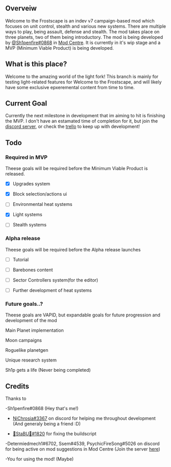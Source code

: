 ## Overveiw
Welcome to the Frostscape is an indev v7 campaign-based mod which focuses on unit control, stealth and various new systems. There are multiple ways to play, being assault, defense and stealth. The mod takes place on three planets, two of them being introductory. The mod is being developed by [@Sh1penfire#0868](https://github.com/Sh1penfire) in [Mod Centre](https://discord.gg/XrFhAZys7T). It is currently in it's wip stage and a MVP (Minimum Viable Product) is being developed.

## What is this place?
Welcome to the amazing world of the light fork! This branch is mainly for testing light-related features for Welcome to the Frostscape, and will likely have some exclusive epxeremental content from time to time.

## Current Goal
Currently the next milestone in development that im aiming to hit is finishing the MVP. I don't have an estamated time of completion for it, but join the [discord server](https://discord.gg/XrFhAZys7T), or check the [trello](https://trello.com/b/2g9oENth/hollow-frostscape) to keep up with development!

## Todo

### Required in MVP
Theese goals will be required before the Minimum Viable Product is released.

- [X] Upgrades system

- [X] Block selection/actions ui

- [ ] Environmental heat systems

- [X] Light systems

- [ ] Stealth systems

### Alpha release
Theese goals will be required before the Alpha release launches

- [ ] Tutorial

- [ ] Barebones content

- [ ] Sector Controllers system(for the editor)

- [ ] Further development of heat systems


### Future goals..?
Theese goals are VAPID, but expandable goals for future progression and development of the mod

Main Planet implementation

Moon campaigns

Roguelike planetgen

Unique research system

Sh1p gets a life (Never being completed)

## Credits
Thanks to

-Sh1penfire#0868 (Hey that's me!)

- [NiChrosia#3367](https://github.com/NiChrosia) on discord for helping me throughout development (And generaly being a friend :D)

- [🔅StaBU🔆#1820](https://github.com/xStaBUx) for fixing the buildscript

-Determiedmech1#6702, Ssem#4539, PsychicFireSong#5026 on discord for being active on mod suggestions in Mod Centre (Join the server [here](https://discord.gg/XrFhAZys7T))

-You for using the mod! (Maybe)
